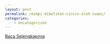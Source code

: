 ```yaml
---
layout: post
permalink: /mimpi-dibelikan-cincin-oleh-suami/
categories:
    - Uncategorized
---
```


[Baca Selengkapnya](/02)